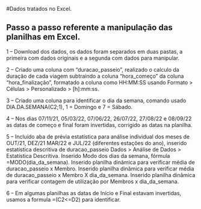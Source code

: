 #Dados tratados no Excel.

## Passo a passo referente a manipulação das planilhas em Excel.

1 – Download dos dados, os dados foram separados em duas pastas, a primeira com dados originais e a segunda com dados para manipular.

2 – Criado uma coluna com “duracao_passeio”, realizado o calculo da duração de cada viagem subtraindo a coluna “hora_começo” da coluna “hora_finalização”, formatado a coluna como HH:MM:SS usando Formato > Células > Personalizado > [h]:mm:ss.

3 – Criado uma coluna para identificar o dia da semana, comando usado DIA.DA.SEMANA(C2;1), 1 = Domingo e 7 = Sábado.

4 – Nos dias 07/11/21, 05/03/22, 07/06/22, 26/07/22, 27/08/22 e 08/09/22 as datas de começo e final foram invertidas, corrigido as datas na planilha. 

5 – Incluído aba de prévia estatística para análise individual dos meses de OUT/21, DEZ/21 MAR/22 e JUL/22 (diferentes estações do ano), inserido estatística descritiva de duracao_passeio Dados > Análise de Dados > Estatística Descritiva.
       Inserido Modo dos dias da semana, fórmula =MODO(dia_da_semana).
       Inserido planilha dinâmica para verificar média de duracao_passeio x Membro.
       Inserido planilha dinâmica para verificar média de duracao_passeio x Membro X dia_da_semana.
       Inserido planilha dinâmica para verificar contagem de utilização por Membros x dia_da_semana.

6 – Em algumas planilhas as datas de Início e Final estavam invertidas, usamos a formula =(C2<=D2) para identificar.
